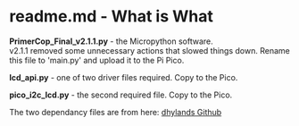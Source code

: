 # readme.md - What is What

**PrimerCop_Final_v2.1.1.py** - the Micropython software.  
v2.1.1 removed some unnecessary actions that slowed things down.
Rename this file to 'main.py' and upload it to the Pi Pico.

**lcd_api.py** - one of two driver files required.  Copy to the Pico.

**pico_i2c_lcd.py** - the second required file.  Copy to the Pico.

The two dependancy files are from here: [dhylands Github](https://github.com/dhylands/python_lcd)
